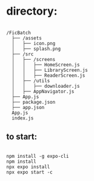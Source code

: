 # directory:
<code>
/FicBatch
  ├── /assets
  │   ├── icon.png
  │   ├── splash.png
  ├── /src
  │   ├── /screens
  │   │   ├── HomeScreen.js
  │   │   ├── LibraryScreen.js
  │   │   ├── ReaderScreen.js
  │   ├── /utils
  │   │   ├── downloader.js
  │   ├── AppNavigator.js
  ├── App.js
  ├── package.json
  ├── app.json
  App.js
  index.js
</code>

## to start:
<code>
npm install -g expo-cli
npm install
npx expo install
npx expo start -c   
</code>